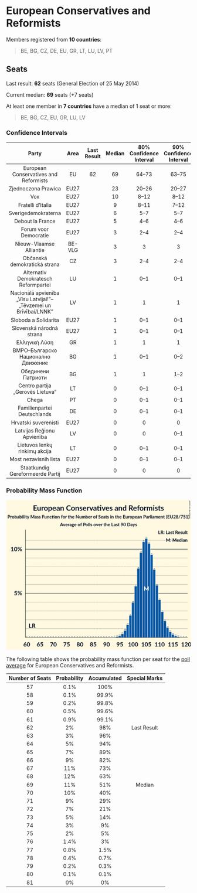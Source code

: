 # European Conservatives and Reformists

Members registered from **10 countries**:

> BE, BG, CZ, DE, EU, GR, LT, LU, LV, PT

## Seats

Last result: **62** seats (General Election of 25 May 2014)

Current median: **69** seats (+7 seats)

At least one member in **7 countries** have a median of 1 seat or more:

> BE, BG, CZ, EU, GR, LU, LV

### Confidence Intervals

| Party | Area | Last Result | Median | 80% Confidence Interval | 90% Confidence Interval | 95% Confidence Interval | 99% Confidence Interval |
|:-----:|:----:|:-----------:|:------:|:-----------------------:|:-----------------------:|:-----------------------:|:-----------------------:|
| European Conservatives and Reformists | EU | 62 | 69 | 64–73 | 63–75 | 62–76 | 60–78 |
| Zjednoczona Prawica | EU27 | | 23 | 20–26 | 20–27 | 19–28 | 19–29 |
| Vox | EU27 | | 10 | 8–12 | 8–12 | 8–13 | 7–13 |
| Fratelli d’Italia | EU27 | | 9 | 8–11 | 7–12 | 7–12 | 7–12 |
| Sverigedemokraterna | EU27 | | 6 | 5–7 | 5–7 | 5–7 | 5–7 |
| Debout la France | EU27 | | 5 | 4–6 | 4–6 | 0–6 | 0–7 |
| Forum voor Democratie | EU27 | | 3 | 2–4 | 2–4 | 2–4 | 2–4 |
| Nieuw-Vlaamse Alliantie | BE-VLG | | 3 | 3 | 3 | 3 | 2–4 |
| Občanská demokratická strana | CZ | | 3 | 2–4 | 2–4 | 2–5 | 2–5 |
| Alternativ Demokratesch Reformpartei | LU | | 1 | 0–1 | 0–1 | 0–1 | 0–1 |
| Nacionālā apvienība „Visu Latvijai!”–„Tēvzemei un Brīvībai/LNNK” | LV | | 1 | 1 | 1 | 1 | 1–2 |
| Sloboda a Solidarita | EU27 | | 1 | 0–1 | 0–1 | 0–1 | 0–2 |
| Slovenská národná strana | EU27 | | 1 | 0–1 | 0–1 | 0–1 | 0–1 |
| Ελληνική Λύση | GR | | 1 | 1 | 1 | 1 | 1–2 |
| ВМРО–Българско Национално Движение | BG | | 1 | 0–1 | 0–2 | 0–2 | 0–2 |
| Обединени Патриоти | BG | | 1 | 1 | 1–2 | 1–2 | 1–2 |
| Centro partija „Gerovės Lietuva“ | LT | | 0 | 0–1 | 0–1 | 0–1 | 0–1 |
| Chega | PT | | 0 | 0–1 | 0–1 | 0–1 | 0–2 |
| Familienpartei Deutschlands | DE | | 0 | 0–1 | 0–1 | 0–1 | 0–1 |
| Hrvatski suverenisti | EU27 | | 0 | 0 | 0 | 0 | 0 |
| Latvijas Reģionu Apvienība | LV | | 0 | 0 | 0–1 | 0–1 | 0–1 |
| Lietuvos lenkų rinkimų akcija | LT | | 0 | 0–1 | 0–1 | 0–1 | 0–1 |
| Most nezavisnih lista | EU27 | | 0 | 0–1 | 0–1 | 0–1 | 0–1 |
| Staatkundig Gereformeerde Partij | EU27 | | 0 | 0 | 0 | 0 | 0–1 |

### Probability Mass Function

![Graph with seats probability mass function not yet produced](average-2020-01-31-seats-pmf-europeanconservativesandreformists.png "Seats Probability Mass Function")

The following table shows the probability mass function per seat for the [poll average](average-2020-01-31.html) for European Conservatives and Reformists.

| Number of Seats | Probability | Accumulated | Special Marks |
|:---------------:|:-----------:|:-----------:|:-------------:|
| 57 | 0.1% | 100% |  |
| 58 | 0.1% | 99.9% |  |
| 59 | 0.2% | 99.8% |  |
| 60 | 0.5% | 99.6% |  |
| 61 | 0.9% | 99.1% |  |
| 62 | 2% | 98% | Last Result |
| 63 | 3% | 96% |  |
| 64 | 5% | 94% |  |
| 65 | 7% | 89% |  |
| 66 | 9% | 82% |  |
| 67 | 11% | 73% |  |
| 68 | 12% | 63% |  |
| 69 | 11% | 51% | Median |
| 70 | 10% | 40% |  |
| 71 | 9% | 29% |  |
| 72 | 7% | 21% |  |
| 73 | 5% | 14% |  |
| 74 | 3% | 9% |  |
| 75 | 2% | 5% |  |
| 76 | 1.4% | 3% |  |
| 77 | 0.8% | 1.5% |  |
| 78 | 0.4% | 0.7% |  |
| 79 | 0.2% | 0.3% |  |
| 80 | 0.1% | 0.1% |  |
| 81 | 0% | 0% |  |


